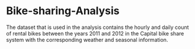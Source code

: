# Bike-sharing-Analysis
The dataset that is used in the analysis contains the hourly and daily count of rental bikes between the years 2011 and 2012 in the Capital bike share system with the corresponding weather and seasonal information.
